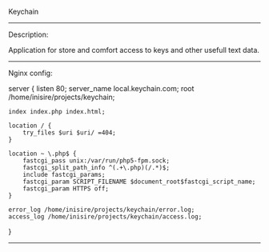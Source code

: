 
Keychain

---------------------------------------

Description:

Application for store and comfort access to keys and other usefull text data.

---------------------------------------

Nginx config:

server {
	listen 80;
	server_name local.keychain.com;
	root /home/inisire/projects/keychain;

	index index.php index.html;

	location / {
		try_files $uri $uri/ =404;
	}

	location ~ \.php$ {
		fastcgi_pass unix:/var/run/php5-fpm.sock;
		fastcgi_split_path_info ^(.+\.php)(/.*)$;
		include fastcgi_params;
		fastcgi_param SCRIPT_FILENAME $document_root$fastcgi_script_name;
		fastcgi_param HTTPS off;
	}

	error_log /home/inisire/projects/keychain/error.log;
	access_log /home/inisire/projects/keychain/access.log;
}

-------------------------------------
